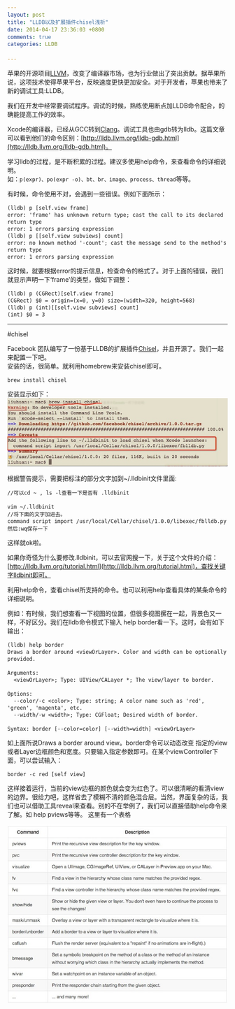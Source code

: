 ```yaml
---
layout: post		
title: "LLDB以及扩展插件chisel浅析"		
date: 2014-04-17 23:36:03 +0800		
comments: true		
categories: LLDB		

---
```




苹果的开源项目[LLVM](http://llvm.org/releases/download.html
)，改变了编译器市场，也为行业做出了突出贡献。据苹果所说，这项技术使得苹果平台，反映速度更快更加安全。对于开发者，苹果也带来了新的调试工具:LLDB。				

我们在开发中经常要调试程序。调试的时候，熟练使用断点加LLDB命令配合，的确能提高工作的效率。

Xcode的编译器，已经从GCC转到[Clang](http://clang.llvm.org/)。调试工具也由gdb转为lldb。这篇文章可以看到他们的命令区别：[http://lldb.llvm.org/lldb-gdb.html](http://lldb.llvm.org/lldb-gdb.html)。

学习lldb的过程，是不断积累的过程。建议多使用help命令，来查看命令的详细说明。		
如：`p(expr)、po(expr -o)、bt、br、image、process、thread`等等。	

有时候，命令使用不对，会遇到一些错误。例如下面所示：

	(lldb) p [self.view frame]			
	error: 'frame' has unknown return type; cast the call to its declared return type
	error: 1 errors parsing expression		
	(lldb) p [[self.view subviews] count]
	error: no known method '-count'; cast the message send to the method's return type
	error: 1 errors parsing expression
	
这时候，就要根据error的提示信息，检查命令的格式了。对于上面的错误，我们就显示声明一下‘frame’的类型，做如下调整：	
	
	(lldb) p (CGRect)[self.view frame]			
	(CGRect) $0 = origin=(x=0, y=0) size=(width=320, height=568)		
	(lldb) p (int)[[self.view subviews] count]	
	(int) $0 = 3




---	

#chisel

Facebook 团队编写了一份基于LLDB的扩展插件[Chisel](https://github.com/facebook/chisel#custom-commands)，并且开源了。我们一起来配置一下吧。			
安装的话，很简单。就利用homebrew来安装chisel即可。				

	brew install chisel
	
安装显示如下：
![](../images/image_source/chisel_2.jpeg) 		

根据警告提示，需要把标注的部分文字加到~/.lldbinit文件里面:

	//可以cd ~ , ls -l查看一下是否有 .lldbinit
	
	vim ~/.lldbinit
	//将下面的文字加进去。
	command script import /usr/local/Cellar/chisel/1.0.0/libexec/fblldb.py
	然后:wq保存一下
	
这样就ok啦。

如果你奇怪为什么要修改.lldbinit，可以去官网搜一下，关于这个文件的介绍：[http://lldb.llvm.org/tutorial.html](http://lldb.llvm.org/tutorial.html)，查找关键字lldbinit即可。


利用help命令，查看chisel所支持的命令。也可以利用help查看具体的某条命令的详细说明。

例如：有时候，我们想查看一下视图的位置，但很多视图摞在一起，背景色又一样，不好区分。我们在lldb命令模式下输入 help border看一下。这时，会有如下输出：

	(lldb) help border
	Draws a border around <viewOrLayer>. Color and width can be optionally provided.
	
	Arguments:
	  <viewOrLayer>; Type: UIView/CALayer *; The view/layer to border.
	
	Options:
	  --color/-c <color>; Type: string; A color name such as 'red', 'green', 'magenta', etc.
	  --width/-w <width>; Type: CGFloat; Desired width of border.
	
	Syntax: border [--color=color] [--width=width] <viewOrLayer>

如上面所说Draws a border around view。border命令可以动态改变 指定的view或者Layer边框颜色和宽度。只要输入指定参数即可。在某个viewController下面，可以尝试输入：

	border -c red [self view]
	
这样接着运行，当前的view边框的颜色就会变为红色了。可以很清晰的看清view的边界。很给力吧，这样省去了模糊不清的颜色混合层。当然，界面复杂的话，我们也可以借助工具reveal来查看。别的不在举例了，我们可以直接借助help命令来了解。如 help pviews等等。
这里有一个表格

![](../images/image_source/chisel_1.jpeg) 